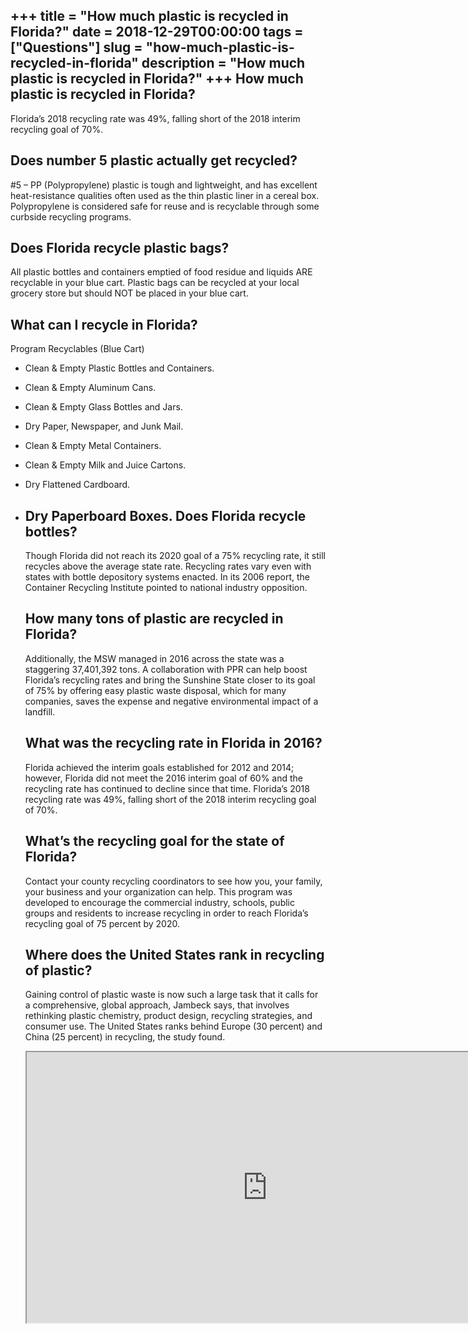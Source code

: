 +++
title = "How much plastic is recycled in Florida?"
date = 2018-12-29T00:00:00
tags = ["Questions"]
slug = "how-much-plastic-is-recycled-in-florida"
description = "How much plastic is recycled in Florida?"
+++
How much plastic is recycled in Florida?
----------------------------------------

Florida’s 2018 recycling rate was 49%, falling short of the 2018 interim recycling goal of 70%.

Does number 5 plastic actually get recycled?
--------------------------------------------

\#5 – PP (Polypropylene) plastic is tough and lightweight, and has excellent heat-resistance qualities often used as the thin plastic liner in a cereal box. Polypropylene is considered safe for reuse and is recyclable through some curbside recycling programs.

Does Florida recycle plastic bags?
----------------------------------

All plastic bottles and containers emptied of food residue and liquids ARE recyclable in your blue cart. Plastic bags can be recycled at your local grocery store but should NOT be placed in your blue cart.

What can I recycle in Florida?
------------------------------

Program Recyclables (Blue Cart)

- Clean &amp; Empty Plastic Bottles and Containers.
- Clean &amp; Empty Aluminum Cans.
- Clean &amp; Empty Glass Bottles and Jars.
- Dry Paper, Newspaper, and Junk Mail.
- Clean &amp; Empty Metal Containers.
- Clean &amp; Empty Milk and Juice Cartons.
- Dry Flattened Cardboard.
- Dry Paperboard Boxes. Does Florida recycle bottles?
    -----------------------------
    
    Though Florida did not reach its 2020 goal of a 75% recycling rate, it still recycles above the average state rate. Recycling rates vary even with states with bottle depository systems enacted. In its 2006 report, the Container Recycling Institute pointed to national industry opposition.
    
    How many tons of plastic are recycled in Florida?
    -------------------------------------------------
    
    Additionally, the MSW managed in 2016 across the state was a staggering 37,401,392 tons. A collaboration with PPR can help boost Florida’s recycling rates and bring the Sunshine State closer to its goal of 75% by offering easy plastic waste disposal, which for many companies, saves the expense and negative environmental impact of a landfill.
    
    What was the recycling rate in Florida in 2016?
    -----------------------------------------------
    
    Florida achieved the interim goals established for 2012 and 2014; however, Florida did not meet the 2016 interim goal of 60% and the recycling rate has continued to decline since that time. Florida’s 2018 recycling rate was 49%, falling short of the 2018 interim recycling goal of 70%.
    
    What’s the recycling goal for the state of Florida?
    ---------------------------------------------------
    
    Contact your county recycling coordinators to see how you, your family, your business and your organization can help. This program was developed to encourage the commercial industry, schools, public groups and residents to increase recycling in order to reach Florida’s recycling goal of 75 percent by 2020.
    
    Where does the United States rank in recycling of plastic?
    ----------------------------------------------------------
    
    Gaining control of plastic waste is now such a large task that it calls for a comprehensive, global approach, Jambeck says, that involves rethinking plastic chemistry, product design, recycling strategies, and consumer use. The United States ranks behind Europe (30 percent) and China (25 percent) in recycling, the study found.
    
    <iframe allow="accelerometer; autoplay; clipboard-write; encrypted-media; gyroscope; picture-in-picture" allowfullscreen="" class="__youtube_prefs__  epyt-is-override  no-lazyload" data-no-lazy="1" data-origheight="433" data-origwidth="770" data-skipgform_ajax_framebjll="" height="433" id="_ytid_17261" loading="lazy" src="https://www.youtube.com/embed/I_fUpP-hq3A?enablejsapi=1&autoplay=0&cc_load_policy=0&cc_lang_pref=&iv_load_policy=1&loop=0&modestbranding=0&rel=1&fs=1&playsinline=0&autohide=2&theme=dark&color=red&controls=1&" title="YouTube player" width="770"></iframe>